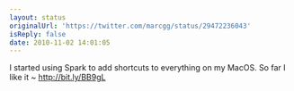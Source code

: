 ```yaml
---
layout: status
originalUrl: 'https://twitter.com/marcgg/status/29472236043'
isReply: false
date: 2010-11-02 14:01:05
---
```


I started using Spark to add shortcuts to everything on my MacOS. So far I like it ~ http://bit.ly/BB9gL
